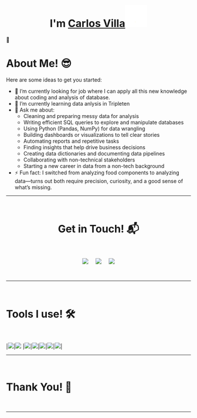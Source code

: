 ## <h1 align="center">I'm <a href="https://github.com/Villacas2003">Carlos Villa<a><img src="https://github.com/Kathryn-Jie/Kathryn-Jie/blob/main/wave.gif" width="60px"/></h1>
 👋

<h1>About Me! 😎</h1>
Here are some ideas to get you started:

- 🔭 I’m currently looking for job where I can apply all this new knowledge about coding and analysis of database.
- 🌱 I’m currently learning data anlysis in Tripleten
- 💬 Ask me about:
   * Cleaning and preparing messy data for analysis
   * Writing efficient SQL queries to explore and manipulate databases
   * Using Python (Pandas, NumPy) for data wrangling
   * Building dashboards or visualizations to tell clear stories
   * Automating reports and repetitive tasks
   * Finding insights that help drive business decisions
   * Creating data dictionaries and documenting data pipelines
   * Collaborating with non-technical stakeholders
   * Starting a new career in data from a non-tech background
- ⚡ Fun fact: I switched from analyzing food components to analyzing data—turns out both require precision, curiosity, and a good sense of what’s missing.
<hr>
<Br>
<h1 align="center">Get in Touch! 📬</h1>
<Br>
<p align="center">
<a href="https://www.linkedin.com/in/carlosvillacas/" target="blank"><img align="center" src="https://img.shields.io/badge/Carlos Villa-0077B5?style=for-the-badge&logo=linkedin&logoColor=white" /></a> &nbsp;&nbsp;&nbsp;  <a href="mailto:villacas2003@gmail.com" target="blank"><img align="center" src="https://img.shields.io/badge/villacas2003@gmail.com-D14836?style=for-the-badge&logo=gmail&logoColor=white" /></a>    &nbsp;&nbsp;&nbsp;       <a href="https://www.github.com/Villacas2003" target="blank"><img align="center" src="https://img.shields.io/badge/Villacas2003-100000?style=for-the-badge&logo=github&logoColor=white" /></a>
</p>
<Br>
<hr>
<Br>
<h1>Tools I use! 🛠️</h1>
<Br>
 
|![](https://img.shields.io/badge/Python-FFD43B?style=for-the-badge&logo=python&logoColor=darkgreen)|![](https://img.shields.io/badge/Jupyter-F37626.svg?&style=for-the-badge&logo=Jupyter&logoColor=white)
|![](https://img.shields.io/badge/conda-342B029.svg?&style=for-the-badge&logo=anaconda&logoColor=white)|![](https://img.shields.io/badge/Pandas-2C2D72?style=for-the-badge&logo=pandas&logoColor=white)|![](https://img.shields.io/badge/Numpy-777BB4?style=for-the-badge&logo=numpy&logoColor=white)|![](https://img.shields.io/badge/Plotly-239120?style=for-the-badge&logo=plotly&logoColor=white)|![](https://img.shields.io/badge/And%20More!-yellow?style=for-the-badge)|
<Br>
<hr>
<Br>
<h1>Thank You! 🤵 </h1>
<Br>

------
  

